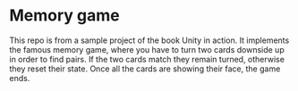 # Memory game

This repo is from a sample project of the book Unity in action. It implements the famous memory game, where you have to turn two cards downside up in order to find pairs. If the two cards match they remain turned, otherwise they reset their state. Once all the cards are showing their face, the game ends.
